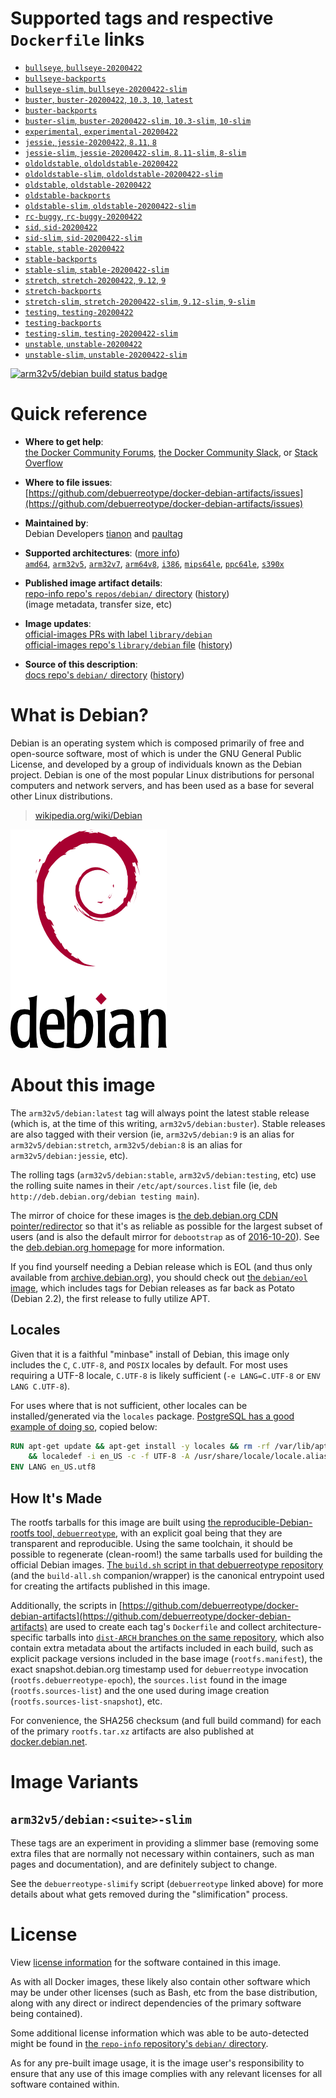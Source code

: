 <!--

********************************************************************************

WARNING:

    DO NOT EDIT "debian/README.md"

    IT IS AUTO-GENERATED

    (from the other files in "debian/" combined with a set of templates)

********************************************************************************

-->

# Supported tags and respective `Dockerfile` links

-	[`bullseye`, `bullseye-20200422`](https://github.com/debuerreotype/docker-debian-artifacts/blob/1fc29e9f4b299d693e32f38303623ae47580a2f7/bullseye/Dockerfile)
-	[`bullseye-backports`](https://github.com/debuerreotype/docker-debian-artifacts/blob/1fc29e9f4b299d693e32f38303623ae47580a2f7/bullseye/backports/Dockerfile)
-	[`bullseye-slim`, `bullseye-20200422-slim`](https://github.com/debuerreotype/docker-debian-artifacts/blob/1fc29e9f4b299d693e32f38303623ae47580a2f7/bullseye/slim/Dockerfile)
-	[`buster`, `buster-20200422`, `10.3`, `10`, `latest`](https://github.com/debuerreotype/docker-debian-artifacts/blob/1fc29e9f4b299d693e32f38303623ae47580a2f7/buster/Dockerfile)
-	[`buster-backports`](https://github.com/debuerreotype/docker-debian-artifacts/blob/1fc29e9f4b299d693e32f38303623ae47580a2f7/buster/backports/Dockerfile)
-	[`buster-slim`, `buster-20200422-slim`, `10.3-slim`, `10-slim`](https://github.com/debuerreotype/docker-debian-artifacts/blob/1fc29e9f4b299d693e32f38303623ae47580a2f7/buster/slim/Dockerfile)
-	[`experimental`, `experimental-20200422`](https://github.com/debuerreotype/docker-debian-artifacts/blob/1fc29e9f4b299d693e32f38303623ae47580a2f7/experimental/Dockerfile)
-	[`jessie`, `jessie-20200422`, `8.11`, `8`](https://github.com/debuerreotype/docker-debian-artifacts/blob/1fc29e9f4b299d693e32f38303623ae47580a2f7/jessie/Dockerfile)
-	[`jessie-slim`, `jessie-20200422-slim`, `8.11-slim`, `8-slim`](https://github.com/debuerreotype/docker-debian-artifacts/blob/1fc29e9f4b299d693e32f38303623ae47580a2f7/jessie/slim/Dockerfile)
-	[`oldoldstable`, `oldoldstable-20200422`](https://github.com/debuerreotype/docker-debian-artifacts/blob/1fc29e9f4b299d693e32f38303623ae47580a2f7/oldoldstable/Dockerfile)
-	[`oldoldstable-slim`, `oldoldstable-20200422-slim`](https://github.com/debuerreotype/docker-debian-artifacts/blob/1fc29e9f4b299d693e32f38303623ae47580a2f7/oldoldstable/slim/Dockerfile)
-	[`oldstable`, `oldstable-20200422`](https://github.com/debuerreotype/docker-debian-artifacts/blob/1fc29e9f4b299d693e32f38303623ae47580a2f7/oldstable/Dockerfile)
-	[`oldstable-backports`](https://github.com/debuerreotype/docker-debian-artifacts/blob/1fc29e9f4b299d693e32f38303623ae47580a2f7/oldstable/backports/Dockerfile)
-	[`oldstable-slim`, `oldstable-20200422-slim`](https://github.com/debuerreotype/docker-debian-artifacts/blob/1fc29e9f4b299d693e32f38303623ae47580a2f7/oldstable/slim/Dockerfile)
-	[`rc-buggy`, `rc-buggy-20200422`](https://github.com/debuerreotype/docker-debian-artifacts/blob/1fc29e9f4b299d693e32f38303623ae47580a2f7/rc-buggy/Dockerfile)
-	[`sid`, `sid-20200422`](https://github.com/debuerreotype/docker-debian-artifacts/blob/1fc29e9f4b299d693e32f38303623ae47580a2f7/sid/Dockerfile)
-	[`sid-slim`, `sid-20200422-slim`](https://github.com/debuerreotype/docker-debian-artifacts/blob/1fc29e9f4b299d693e32f38303623ae47580a2f7/sid/slim/Dockerfile)
-	[`stable`, `stable-20200422`](https://github.com/debuerreotype/docker-debian-artifacts/blob/1fc29e9f4b299d693e32f38303623ae47580a2f7/stable/Dockerfile)
-	[`stable-backports`](https://github.com/debuerreotype/docker-debian-artifacts/blob/1fc29e9f4b299d693e32f38303623ae47580a2f7/stable/backports/Dockerfile)
-	[`stable-slim`, `stable-20200422-slim`](https://github.com/debuerreotype/docker-debian-artifacts/blob/1fc29e9f4b299d693e32f38303623ae47580a2f7/stable/slim/Dockerfile)
-	[`stretch`, `stretch-20200422`, `9.12`, `9`](https://github.com/debuerreotype/docker-debian-artifacts/blob/1fc29e9f4b299d693e32f38303623ae47580a2f7/stretch/Dockerfile)
-	[`stretch-backports`](https://github.com/debuerreotype/docker-debian-artifacts/blob/1fc29e9f4b299d693e32f38303623ae47580a2f7/stretch/backports/Dockerfile)
-	[`stretch-slim`, `stretch-20200422-slim`, `9.12-slim`, `9-slim`](https://github.com/debuerreotype/docker-debian-artifacts/blob/1fc29e9f4b299d693e32f38303623ae47580a2f7/stretch/slim/Dockerfile)
-	[`testing`, `testing-20200422`](https://github.com/debuerreotype/docker-debian-artifacts/blob/1fc29e9f4b299d693e32f38303623ae47580a2f7/testing/Dockerfile)
-	[`testing-backports`](https://github.com/debuerreotype/docker-debian-artifacts/blob/1fc29e9f4b299d693e32f38303623ae47580a2f7/testing/backports/Dockerfile)
-	[`testing-slim`, `testing-20200422-slim`](https://github.com/debuerreotype/docker-debian-artifacts/blob/1fc29e9f4b299d693e32f38303623ae47580a2f7/testing/slim/Dockerfile)
-	[`unstable`, `unstable-20200422`](https://github.com/debuerreotype/docker-debian-artifacts/blob/1fc29e9f4b299d693e32f38303623ae47580a2f7/unstable/Dockerfile)
-	[`unstable-slim`, `unstable-20200422-slim`](https://github.com/debuerreotype/docker-debian-artifacts/blob/1fc29e9f4b299d693e32f38303623ae47580a2f7/unstable/slim/Dockerfile)

[![arm32v5/debian build status badge](https://img.shields.io/jenkins/s/https/doi-janky.infosiftr.net/job/multiarch/job/arm32v5/job/debian.svg?label=arm32v5/debian%20%20build%20job)](https://doi-janky.infosiftr.net/job/multiarch/job/arm32v5/job/debian/)

# Quick reference

-	**Where to get help**:  
	[the Docker Community Forums](https://forums.docker.com/), [the Docker Community Slack](http://dockr.ly/slack), or [Stack Overflow](https://stackoverflow.com/search?tab=newest&q=docker)

-	**Where to file issues**:  
	[https://github.com/debuerreotype/docker-debian-artifacts/issues](https://github.com/debuerreotype/docker-debian-artifacts/issues)

-	**Maintained by**:  
	Debian Developers [tianon](https://qa.debian.org/developer.php?login=tianon) and [paultag](https://qa.debian.org/developer.php?login=paultag)

-	**Supported architectures**: ([more info](https://github.com/docker-library/official-images#architectures-other-than-amd64))  
	[`amd64`](https://hub.docker.com/r/amd64/debian/), [`arm32v5`](https://hub.docker.com/r/arm32v5/debian/), [`arm32v7`](https://hub.docker.com/r/arm32v7/debian/), [`arm64v8`](https://hub.docker.com/r/arm64v8/debian/), [`i386`](https://hub.docker.com/r/i386/debian/), [`mips64le`](https://hub.docker.com/r/mips64le/debian/), [`ppc64le`](https://hub.docker.com/r/ppc64le/debian/), [`s390x`](https://hub.docker.com/r/s390x/debian/)

-	**Published image artifact details**:  
	[repo-info repo's `repos/debian/` directory](https://github.com/docker-library/repo-info/blob/master/repos/debian) ([history](https://github.com/docker-library/repo-info/commits/master/repos/debian))  
	(image metadata, transfer size, etc)

-	**Image updates**:  
	[official-images PRs with label `library/debian`](https://github.com/docker-library/official-images/pulls?q=label%3Alibrary%2Fdebian)  
	[official-images repo's `library/debian` file](https://github.com/docker-library/official-images/blob/master/library/debian) ([history](https://github.com/docker-library/official-images/commits/master/library/debian))

-	**Source of this description**:  
	[docs repo's `debian/` directory](https://github.com/docker-library/docs/tree/master/debian) ([history](https://github.com/docker-library/docs/commits/master/debian))

# What is Debian?

Debian is an operating system which is composed primarily of free and open-source software, most of which is under the GNU General Public License, and developed by a group of individuals known as the Debian project. Debian is one of the most popular Linux distributions for personal computers and network servers, and has been used as a base for several other Linux distributions.

> [wikipedia.org/wiki/Debian](https://en.wikipedia.org/wiki/Debian)

![logo](https://raw.githubusercontent.com/docker-library/docs/b449be7df57e9ed9086bb5821bfb5d6cdc5d67a4/debian/logo.png)

# About this image

The `arm32v5/debian:latest` tag will always point the latest stable release (which is, at the time of this writing, `arm32v5/debian:buster`). Stable releases are also tagged with their version (ie, `arm32v5/debian:9` is an alias for `arm32v5/debian:stretch`, `arm32v5/debian:8` is an alias for `arm32v5/debian:jessie`, etc).

The rolling tags (`arm32v5/debian:stable`, `arm32v5/debian:testing`, etc) use the rolling suite names in their `/etc/apt/sources.list` file (ie, `deb http://deb.debian.org/debian testing main`).

The mirror of choice for these images is [the deb.debian.org CDN pointer/redirector](https://deb.debian.org) so that it's as reliable as possible for the largest subset of users (and is also the default mirror for `debootstrap` as of [2016-10-20](https://anonscm.debian.org/cgit/d-i/debootstrap.git/commit/?id=9e8bc60ad1ccf3a25ce7890526b70059f3e770de)). See the [deb.debian.org homepage](https://deb.debian.org) for more information.

If you find yourself needing a Debian release which is EOL (and thus only available from [archive.debian.org](http://archive.debian.org)), you should check out [the `debian/eol` image](https://hub.docker.com/r/debian/eol/), which includes tags for Debian releases as far back as Potato (Debian 2.2), the first release to fully utilize APT.

## Locales

Given that it is a faithful "minbase" install of Debian, this image only includes the `C`, `C.UTF-8`, and `POSIX` locales by default. For most uses requiring a UTF-8 locale, `C.UTF-8` is likely sufficient (`-e LANG=C.UTF-8` or `ENV LANG C.UTF-8`).

For uses where that is not sufficient, other locales can be installed/generated via the `locales` package. [PostgreSQL has a good example of doing so](https://github.com/docker-library/postgres/blob/69bc540ecfffecce72d49fa7e4a46680350037f9/9.6/Dockerfile#L21-L24), copied below:

```dockerfile
RUN apt-get update && apt-get install -y locales && rm -rf /var/lib/apt/lists/* \
	&& localedef -i en_US -c -f UTF-8 -A /usr/share/locale/locale.alias en_US.UTF-8
ENV LANG en_US.utf8
```

## How It's Made

The rootfs tarballs for this image are built using [the reproducible-Debian-rootfs tool, `debuerreotype`](https://github.com/debuerreotype/debuerreotype), with an explicit goal being that they are transparent and reproducible. Using the same toolchain, it should be possible to regenerate (clean-room!) the same tarballs used for building the official Debian images. [The `build.sh` script in that debuerreotype repository](https://github.com/debuerreotype/debuerreotype/blob/master/build.sh) (and the `build-all.sh` companion/wrapper) is the canonical entrypoint used for creating the artifacts published in this image.

Additionally, the scripts in [https://github.com/debuerreotype/docker-debian-artifacts](https://github.com/debuerreotype/docker-debian-artifacts) are used to create each tag's `Dockerfile` and collect architecture-specific tarballs into [`dist-ARCH` branches on the same repository](https://github.com/debuerreotype/docker-debian-artifacts/branches), which also contain extra metadata about the artifacts included in each build, such as explicit package versions included in the base image (`rootfs.manifest`), the exact snapshot.debian.org timestamp used for `debuerreotype` invocation (`rootfs.debuerreotype-epoch`), the `sources.list` found in the image (`rootfs.sources-list`) and the one used during image creation (`rootfs.sources-list-snapshot`), etc.

For convenience, the SHA256 checksum (and full build command) for each of the primary `rootfs.tar.xz` artifacts are also published at [docker.debian.net](https://docker.debian.net/).

# Image Variants

## `arm32v5/debian:<suite>-slim`

These tags are an experiment in providing a slimmer base (removing some extra files that are normally not necessary within containers, such as man pages and documentation), and are definitely subject to change.

See the `debuerreotype-slimify` script (`debuerreotype` linked above) for more details about what gets removed during the "slimification" process.

# License

View [license information](https://www.debian.org/social_contract#guidelines) for the software contained in this image.

As with all Docker images, these likely also contain other software which may be under other licenses (such as Bash, etc from the base distribution, along with any direct or indirect dependencies of the primary software being contained).

Some additional license information which was able to be auto-detected might be found in [the `repo-info` repository's `debian/` directory](https://github.com/docker-library/repo-info/tree/master/repos/debian).

As for any pre-built image usage, it is the image user's responsibility to ensure that any use of this image complies with any relevant licenses for all software contained within.
